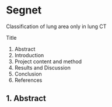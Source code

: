 # Segnet
Classification of lung area only in lung CT

Title
1. Abstract
2. Introduction
3. Project content and method
4. Results and Discussion
5. Conclusion
6. References


## 1. Abstract
